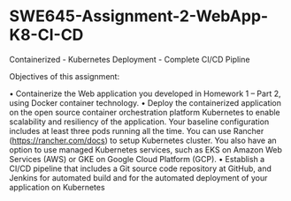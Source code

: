 # SWE645-Assignment-2-WebApp-K8-CI-CD
Containerized - Kubernetes Deployment - Complete CI/CD Pipline

Objectives of this assignment:

• Containerize the Web application you developed in Homework 1 – Part 2, using
Docker container technology.
• Deploy the containerized application on the open source container orchestration
platform Kubernetes to enable scalability and resiliency of the application. Your
baseline configuration includes at least three pods running all the time. You can
use Rancher (https://rancher.com/docs) to setup Kubernetes cluster. You also have
an option to use managed Kubernetes services, such as EKS on Amazon Web
Services (AWS) or GKE on Google Cloud Platform (GCP).
• Establish a CI/CD pipeline that includes a Git source code repository at GitHub, and
Jenkins for automated build and for the automated deployment of your application
on Kubernetes
